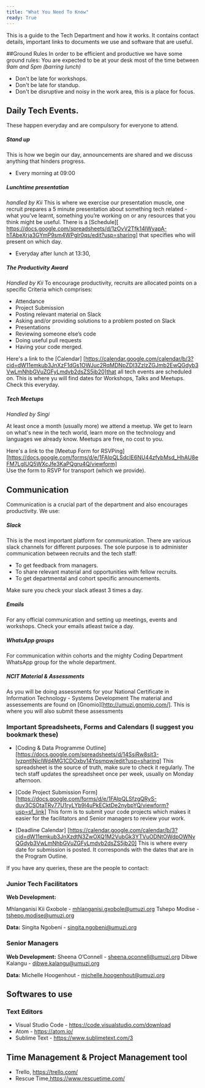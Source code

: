 ```yaml
---
title: "What You Need To Know"
ready: True 
---
```




This is a guide to the Tech Department and how it works. It contains contact details, important links to documents we use and software that are useful. 

##Ground Rules
 In order to be efficient and productive we have some ground rules:
You are expected to be at your desk most of the time between *9am and 5pm (barring lunch)*

- Don't be late for workshops.
- Don't be late for standup.
- Don't be disruptive and noisy in the work area, this is a place for focus.

## Daily Tech Events.

These happen everyday and are compulsory for everyone to attend.

##### Stand up 
This is how we begin our day, announcements are shared and we discuss anything that hinders progress. 
 - Every morning at 09:00

##### Lunchtime presentation
*handled by Kii*
This is where we exercise our presentation muscle,  one recruit prepares a 5 minute  presentation about something tech related - what you’ve learnt, something you’re working on or any resources that you think might be useful. There is a [Schedule][ https://docs.google.com/spreadsheets/d/1zOvV2Tfk14IWyapA-hTAbeXrja3GYmP9sm4WPglr0qs/edit?usp=sharing] that specifies who will present on which day.   
- Everyday after lunch at 13:30, 

##### The Productivity Award
*Handled by Kii*
To encourage productivity, recruits are allocated points on a specific Criteria which comprises:
- Attendance 
- Project Submission
- Posting relevant material on Slack
- Asking and/or providing solutions to a problem posted on Slack
- Presentations
- Reviewing someone else’s code
- Doing useful pull requests
- Having your code merged.

Here's a link to the [Calendar] [https://calendar.google.com/calendar/b/3?cid=dW11emkub3JnXzF1dGs1OWJuc2RqMDNpZDI3ZzlzZGJmb2EwQGdyb3VwLmNhbGVuZGFyLmdvb2dsZS5jb20]that all tech events are scheduled on. This is where yu will find dates for Workshops, Talks and Meetups. Check this everyday.



##### Tech Meetups
*Handled by Singi*

 At least once a month (usually more)  we attend a meetup. We get to learn on what's new in the tech world, learn more on the technology and languages we already know. Meetups are free, no cost to you. 
 
 Here's a link to the [Meetup Form for RSVPing] [https://docs.google.com/forms/d/e/1FAIpQLSdcIE6NU44zfybMsd_HhAU8eFM7LgIUQ5WXcJfe3KaPQgru4Q/viewform]  
 Use the form to RSVP for transport (which we provide).


## Communication

Communication is a crucial part of the department and also encourages productivity.
We use:

##### Slack
This is the most important platform for communication. There are various slack channels for different purposes. The sole purpose is to administer communication between recruits and the tech staff:

- To get feedback from managers.
- To share relevant material and opportunities with fellow recruits.
- To get departmental and cohort specific announcements.

Make sure you check your slack atleast 3 times a day.

##### Emails
For any official communication and setting up meetings, events and workshops.
Check your emails atleast twice a day.

##### WhatsApp groups
For communication within cohorts and the mighty Coding Department WhatsApp group for the whole department.

##### NCIT Material & Assessments
As you will be doing assessments for your National Certificate in Information Technology - Systems Development
The material and assessements are found on [Gnomio][http://umuzi.gnomio.com/]. This is where you will also submit these assessments


### Important Spreadsheets, Forms and Calendars (I suggest you bookmark these)
- [Coding & Data Programme Outline] [https://docs.google.com/spreadsheets/d/14SsiRw8sit3-IvzpntINicIWd4MG1CDOxbv14Ypsmpw/edit?usp=sharing]
This spreadsheet is the source of truth, make sure to check it regularly. The tech staff updates the spreadsheet once per week, usually on Monday afternoon.

- [Code Project Submission Form] [https://docs.google.com/forms/d/e/1FAIpQLSfzgQRyS-duv3CSOtaTRv77U1ryLYb9l4uPkECktDe2nybpYQ/viewform?usp=sf_link]
This form is to submit your code projects which makes it easier for the facilitators and Senior managers to review your work.

- [Deadline Calendar] [https://calendar.google.com/calendar/b/3?cid=dW11emkub3JnXzdtN3ZwOXQ1M2VubGk3YTVuODNtOWdpOWNvQGdyb3VwLmNhbGVuZGFyLmdvb2dsZS5jb20]
This is where every date for submission is posted. It corresponds with the dates that are in the Program Outline.



If you have any queries, these are the people to contact:
### Junior Tech Facilitators 
**Web Development:**

Mhlanganisi Kii Gxobole - mhlanganisi.gxobole@umuzi.org
Tshepo Modise - tshepo.modise@umuzi.org

**Data:**
Singita Ngobeni - singita.ngobeni@umuzi.org

### Senior Managers
**Web Development:** 
Sheena O’Connell - sheena.oconnell@umuzi.org
Dibwe Kalangu - dibwe.kalangu@umuzi.org

**Data:**
Michelle Hoogenhout - michelle.hoogenhout@umuzi.org


## Softwares to use 

### Text Editors

- Visual Studio Code - https://code.visualstudio.com/download
- Atom - https://atom.io/
- Sublime Text - https://www.sublimetext.com/3


## Time Management & Project Management tool

- Trello, https://trello.com/
- Rescue Time,https://www.rescuetime.com/
